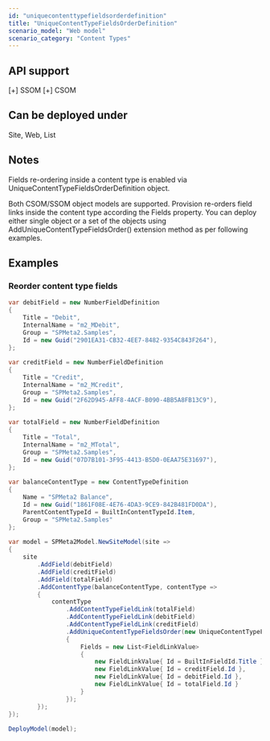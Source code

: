 ```yaml
---
id: "uniquecontenttypefieldsorderdefinition"
title: "UniqueContentTypeFieldsOrderDefinition"
scenario_model: "Web model"
scenario_category: "Content Types"
---
```


## API support
[+] SSOM [+] CSOM

## Can be deployed under
Site, Web, List

## Notes
Fields re-ordering inside a content type is enabled via UniqueContentTypeFieldsOrderDefinition object.

Both CSOM/SSOM object models are supported. Provision re-orders field links inside the content type according the Fields property. You can deploy either single object or a set of the objects using AddUniqueContentTypeFieldsOrder() extension method as per following examples.

## Examples

### Reorder content type fields

```cs
var debitField = new NumberFieldDefinition
{
    Title = "Debit",
    InternalName = "m2_MDebit",
    Group = "SPMeta2.Samples",
    Id = new Guid("2901EA31-CB32-4EE7-8482-9354C843F264"),
};
 
var creditField = new NumberFieldDefinition
{
    Title = "Credit",
    InternalName = "m2_MCredit",
    Group = "SPMeta2.Samples",
    Id = new Guid("2F62D945-AFF8-4ACF-B090-4BB5A8FB13C9"),
};
 
var totalField = new NumberFieldDefinition
{
    Title = "Total",
    InternalName = "m2_MTotal",
    Group = "SPMeta2.Samples",
    Id = new Guid("07D7B101-3F95-4413-B5D0-0EAA75E31697"),
};
 
var balanceContentType = new ContentTypeDefinition
{
    Name = "SPMeta2 Balance",
    Id = new Guid("1861F08E-4E76-4DA3-9CE9-842B481FD0DA"),
    ParentContentTypeId = BuiltInContentTypeId.Item,
    Group = "SPMeta2.Samples"
};
 
var model = SPMeta2Model.NewSiteModel(site =>
{
    site
        .AddField(debitField)
        .AddField(creditField)
        .AddField(totalField)
        .AddContentType(balanceContentType, contentType =>
        {
            contentType
                .AddContentTypeFieldLink(totalField)
                .AddContentTypeFieldLink(debitField)
                .AddContentTypeFieldLink(creditField)
                .AddUniqueContentTypeFieldsOrder(new UniqueContentTypeFieldsOrderDefinition
                {
                    Fields = new List<FieldLinkValue>
                    {
                        new FieldLinkValue{ Id = BuiltInFieldId.Title },
                        new FieldLinkValue{ Id = creditField.Id },
                        new FieldLinkValue{ Id = debitField.Id },
                        new FieldLinkValue{ Id = totalField.Id }
                    }
                });
        });
});
 
DeployModel(model);
```
